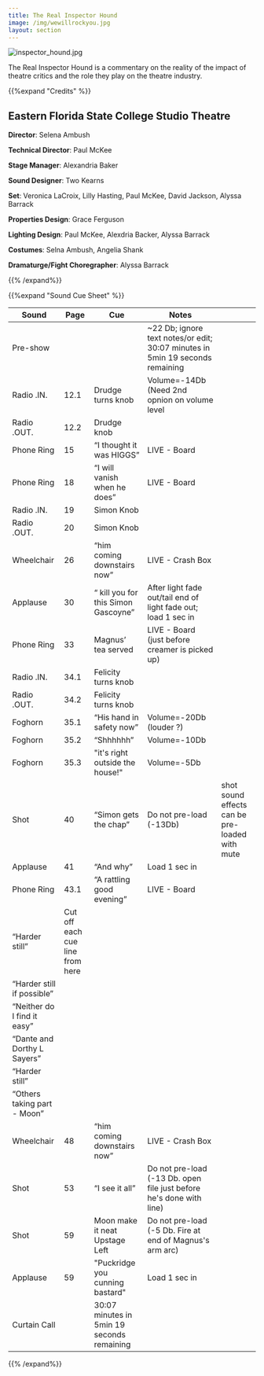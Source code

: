 ```yaml
---
title: The Real Inspector Hound
image: /img/wewillrockyou.jpg
layout: section
---
```

![inspector_hound.jpg](/inspector_hound.jpg)

The Real Inspector Hound is a commentary on the reality of the impact of theatre critics and the role they play on the theatre industry.

{{%expand "Credits" %}}

## Eastern Florida State College Studio Theatre

**Director**: Selena Ambush 

**Technical Director**: Paul McKee 

**Stage Manager**: Alexandria Baker

**Sound Designer**: Two Kearns

**Set**: Veronica LaCroix, Lilly Hasting, Paul McKee, David Jackson, Alyssa Barrack

**Properties Design**: Grace Ferguson

**Lighting Design**: Paul McKee, Alexdria Backer, Alyssa Barrack

**Costumes**: Selna Ambush, Angelia Shank

**Dramaturge/Fight Choregrapher**: Alyssa Barrack

{{% /expand%}}

{{%expand "Sound Cue Sheet" %}}


| Sound                       | Page                            | Cue                                        | Notes                                                                         |                                                |
| --------------------------- | ------------------------------- | ------------------------------------------ | ----------------------------------------------------------------------------- | ---------------------------------------------- |
| Pre-show                    |                                 |                                            | ~22 Db; ignore text notes/or edit; 30:07 minutes in 5min 19 seconds remaining |                                                |
| Radio .IN.                  | 12.1                            | Drudge turns knob                          | Volume=-14Db (Need 2nd opnion on volume level                                 |                                                |
| Radio .OUT.                 | 12.2                            | Drudge knob                                |                                                                               |                                                |
| Phone Ring                  | 15                              | “I thought it was HIGGS”                   | LIVE - Board                                                                  |                                                |
| Phone Ring                  | 18                              | “I will vanish when he does”               | LIVE - Board                                                                  |                                                |
| Radio .IN.                  | 19                              | Simon Knob                                 |                                                                               |                                                |
| Radio .OUT.                 | 20                              | Simon Knob                                 |                                                                               |                                                |
| Wheelchair                  | 26                              | “him coming downstairs now”                | LIVE - Crash Box                                                              |                                                |
| Applause                    | 30                              | “ kill you for this Simon Gascoyne”        | After light fade out/tail end of light fade out; load 1 sec in                |                                                |
| Phone Ring                  | 33                              | Magnus’ tea served                         | LIVE - Board (just before creamer is picked up)                               |                                                |
| Radio .IN.                  | 34.1                            | Felicity turns knob                        |                                                                               |                                                |
| Radio .OUT.                 | 34.2                            | Felicity turns knob                        |                                                                               |                                                |
| Foghorn                     | 35.1                            | “His hand in safety now”                   | Volume=-20Db (louder ?)                                                       |                                                |
| Foghorn                     | 35.2                            | “Shhhhhh”                                  | Volume=-10Db                                                                  |                                                |
| Foghorn                     | 35.3                            | "it's right outside the house!"            | Volume=-5Db                                                                   |                                                |
| Shot                        | 40                              | “Simon gets the chap”                      | Do not pre-load (-13Db)                                                       | shot sound effects can be pre-loaded with mute |
| Applause                    | 41                              | “And why”                                  | Load 1 sec in                                                                 |                                                |
| Phone Ring                  | 43.1                            | “A rattling good evening”                  | LIVE - Board                                                                  |                                                |
| “Harder still”              | Cut off each cue line from here |                                            |
| “Harder still if possible”  |                                 |
| “Neither do I find it easy” |                                 |
| “Dante and Dorthy L Sayers” |                                 |
| “Harder still”              |                                 |
| “Others taking part - Moon” |                                 |
| Wheelchair                  | 48                              | “him coming downstairs now”                | LIVE - Crash Box                                                              |                                                |
| Shot                        | 53                              | “I see it all”                             | Do not pre-load (-13 Db. open file just before he's done with line)           |                                                |
| Shot                        | 59                              | Moon make it neat Upstage Left             | Do not pre-load (-5 Db. Fire at end of Magnus's arm arc)                      |                                                |
| Applause                    | 59                              | "Puckridge you cunning bastard"            | Load 1 sec in                                                                 |                                                |
| Curtain Call                |                                 | 30:07 minutes in 5min 19 seconds remaining |                                                                               |

{{% /expand%}}